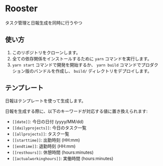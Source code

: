 # Rooster

タスク管理と日報生成を同時に行うやつ

## 使い方

1. このリポジトリをクローンします。
2. 全ての依存関係をインストールするために `yarn` コマンドを実行します。
3. `yarn start` コマンドで開発を開始するか、 `yarn build` コマンドでプロダクション版のバンドルを作成し、 `build/` ディレクトリをデプロイします。

## テンプレート

日報はテンプレートを使って生成します。

日報を生成する際に、以下のキーワードが対応する値に置き換えられます:

- `[[date]]`: 今日の日付 (yyyy/MM/dd)
- `[[dailyprojects]]`: 今日のタスク一覧
- `[[allprojects]]`: タスク一覧
- `[[starttime]]`: 出勤時刻 (HH:mm)
- `[[endtime]]`: 退勤時刻 (HH:mm)
- `[[resthours]]`: 休憩時間 (hours:minutes)
- `[[actualworkinghours]]`: 実働時間 (hours:minutes)

